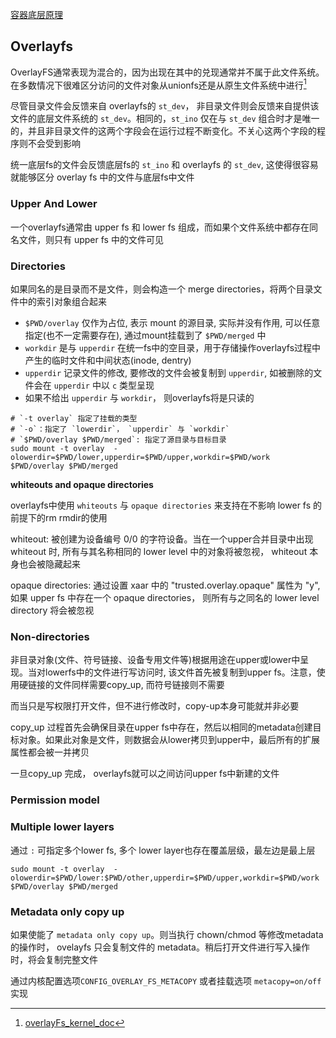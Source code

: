 [容器底层原理](https://zhuanlan.zhihu.com/p/102171749)

## Overlayfs


OverlayFS通常表现为混合的，因为出现在其中的兑现通常并不属于此文件系统。在多数情况下很难区分访问的文件对象从unionfs还是从原生文件系统中进行[^2]

尽管目录文件会反馈来自 overlayfs的 `st_dev`， 非目录文件则会反馈来自提供该文件的底层文件系统的 `st_dev`。相同的，`st_ino` 仅在与 `st_dev` 组合时才是唯一的，并且非目录文件的这两个字段会在运行过程不断变化。不关心这两个字段的程序则不会受到影响

统一底层fs的文件会反馈底层fs的 `st_ino` 和 overlayfs 的 `st_dev`, 这使得很容易就能够区分 overlay fs 中的文件与底层fs中文件

### Upper And Lower

一个overlayfs通常由 upper fs 和 lower fs 组成，而如果个文件系统中都存在同名文件，则只有 upper fs 中的文件可见

### Directories

如果同名的是目录而不是文件，则会构造一个 merge directories，将两个目录文件中的索引对象组合起来
- `$PWD/overlay` 仅作为占位, 表示 mount 的源目录, 实际并没有作用, 可以任意指定(也不一定需要存在), 通过mount挂载到了 `$PWD/merged` 中
- `workdir` 是与 `upperdir` 在统一fs中的空目录，用于存储操作overlayfs过程中产生的临时文件和中间状态(inode, dentry)
- `upperdir` 记录文件的修改, 要修改的文件会被复制到 `upperdir`, 如被删除的文件会在 `upperdir` 中以 `c` 类型呈现
- 如果不给出 `upperdir` 与 `workdir`， 则overlayfs将是只读的

```shell
# `-t overlay` 指定了挂载的类型
# `-o`：指定了 `lowerdir`， `upperdir` 与 `workdir`
# `$PWD/overlay $PWD/merged`: 指定了源目录与目标目录
sudo mount -t overlay  -olowerdir=$PWD/lower,upperdir=$PWD/upper,workdir=$PWD/work $PWD/overlay $PWD/merged
```

**whiteouts and opaque directories**

overlayfs中使用 `whiteouts` 与 `opaque directories` 来支持在不影响 lower fs 的前提下的rm rmdir的使用

whiteout: 被创建为设备编号 0/0 的字符设备。当在一个upper合并目录中出现 whiteout 时, 所有与其名称相同的 lower level 中的对象将被忽视， whiteout 本身也会被隐藏起来

opaque directories: 通过设置 xaar 中的 "trusted.overlay.opaque" 属性为 "y", 如果 upper fs 中存在一个 opaque directories， 则所有与之同名的 lower level directory 将会被忽视


### Non-directories

非目录对象(文件、符号链接、设备专用文件等)根据用途在upper或lower中呈现。当对lowerfs中的文件进行写访问时, 该文件首先被复制到upper fs。注意，使用硬链接的文件同样需要copy_up, 而符号链接则不需要

而当只是写权限打开文件，但不进行修改时，copy-up本身可能就并非必要

copy_up 过程首先会确保目录在upper fs中存在，然后以相同的metadata创建目标对象。如果此对象是文件，则数据会从lower拷贝到upper中，最后所有的扩展属性都会被一并拷贝

一旦copy_up 完成， overlayfs就可以之间访问upper fs中新建的文件


### Permission model


### Multiple lower layers

通过 `:` 可指定多个lower fs, 多个 lower layer也存在覆盖层级，最左边是最上层

```shell
sudo mount -t overlay  -olowerdir=$PWD/lower:$PWD/other,upperdir=$PWD/upper,workdir=$PWD/work $PWD/overlay $PWD/merged
```

### Metadata only copy up

如果使能了 `metadata only copy up`。则当执行 chown/chmod 等修改metadata的操作时， ovelayfs 只会复制文件的 metadata。稍后打开文件进行写入操作时，将会复制完整文件

通过内核配置选项`CONFIG_OVERLAY_FS_METACOPY` 或者挂载选项 `metacopy=on/off` 实现

[^1]: [overlayFs](https://dev.to/nampicella/how-are-docker-images-built-a-look-into-the-linux-overlay-file-systems-and-the-oci-specification-175n)

[^2]: [overlayFs_kernel_doc](https://www.kernel.org/doc/html/latest/filesystems/overlayfs.html?highlight=overlayfs)